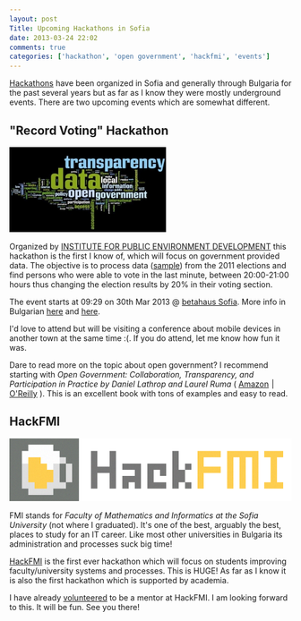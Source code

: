 ```yaml
---
layout: post
Title: Upcoming Hackathons in Sofia
date: 2013-03-24 22:02
comments: true
categories: ['hackathon', 'open government', 'hackfmi', 'events']
---
```


[Hackathons](https://en.wikipedia.org/wiki/Hackathon)
have been organized in Sofia and generally through Bulgaria for the
past several years but as far as I know they were mostly underground events.
There are two upcoming events which are somewhat different. 

"Record Voting" Hackathon
-------------------------

![hackathon logo](/images/opengov.jpg)

Organized by [INSTITUTE FOR PUBLIC ENVIRONMENT DEVELOPMENT](http://iped.bg/en)
this hackathon is the first I know of, which will focus on government provided data.
The objective is to process data
([sample](http://results.cik.bg/el2011_t1.zip)) from the 2011 elections
and find persons who were able to vote in the last minute, between 20:00-21:00 hours thus
changing the election results by 20% in their voting section.

The event starts at 09:29 on 30th Mar 2013 @ [betahaus Sofia](http://www.betahaus.bg).
More info in Bulgarian [here](http://bogomil.info/4805) and
[here](http://iped.bg/bg/news-read/news1c).

I'd love to attend but will be visiting a conference about mobile devices in
another town at the same time :(. If you do attend, let me know how fun it was.

Dare to read more on the topic about open government? I recommend starting with
*Open Government: Collaboration, Transparency, and Participation in Practice by
Daniel Lathrop and Laurel Ruma* (
<a href="http://www.amazon.com/gp/product/0596804350/ref=as_li_ss_tl?ie=UTF8&camp=1789&creative=390957&creativeASIN=0596804350&linkCode=as2&tag=atodorovorg-20">Amazon</a><img src="http://www.assoc-amazon.com/e/ir?t=atodorovorg-20&l=as2&o=1&a=0596804350" width="1" height="1" border="0" alt="" style="border:none !important; margin:0px !important;" />
|
<a href="http://www.dpbolvw.net/click-7040110-11260198?url=http%3A%2F%2Fshop.oreilly.com%2Fproduct%2F9780596804367.do%3Fcmp%3Daf-none-book-product_cj_9780596804350_%25zp&cjsku=9780596804367" target="_top">O'Reilly</a><img src="http://www.tqlkg.com/image-7040110-11260198" width="0" height="0" border="0" style="display:none; margin:0;padding:0"/>
). This is an excellent book with tons of examples and easy to read.


HackFMI
-------

![HackFMI](/images/hackfmi/cropped-hackfmi.png "HackFMI")

FMI stands for *Faculty of Mathematics and Informatics at the Sofia University* 
(not where I graduated). It's one of the
best, arguably the best, places to study for an IT career. Like most other universities in Bulgaria
its administration and processes suck big time!

[HackFMI](http://hackfmi.com/) is the first ever hackathon which will focus on students
improving faculty/university systems and processes. This is HUGE! As far as I know it is also the first
hackathon which is supported by academia. 

I have already [volunteered](https://github.com/Hackfmi/Organization-Details/pull/2) to be
a mentor at HackFMI. I am looking forward to this. It will be fun. See you there!
